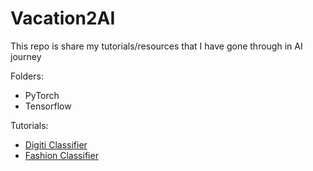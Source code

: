 # Vacation2AI
This repo is share my tutorials/resources that I have gone through in AI journey

Folders:
* PyTorch
* Tensorflow

Tutorials:
* [Digiti Classifier](./tensorflow/Tensorflow_Digiti_Classifier.ipynb)
* [Fashion Classifier](./pytorch/PyTorch_Fashion_Classifier.ipynb)
